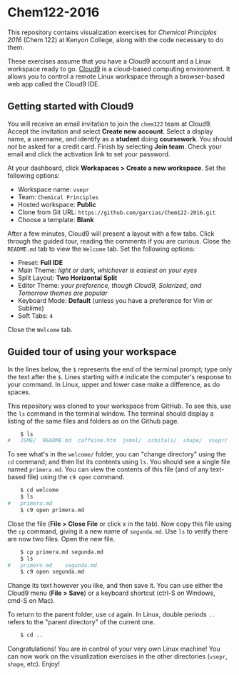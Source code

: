 # Chem122-2016

This repository contains visualization exercises for *Chemical Principles 2016* (Chem 122) at Kenyon College, along with the code necessary to do them.

These exercises assume that you have a Cloud9 account and a Linux workspace ready to go. [Cloud9](https://c9.io) is a cloud-based computing environment. It allows you to control a remote Linux workspace through a browser-based web app called the Cloud9 IDE. 


## Getting started with Cloud9

You will receive an email invitation to join the `chem122` team at Cloud9. Accept the invitation and select **Create new account**. Select a display name, a username, and identify as a **student** doing **coursework**. You should *not* be asked for a credit card. Finish by selecting **Join team**. Check your email and click the activation link to set your password.

At your dashboard, click **Workspaces > Create a new workspace**. Set the following options:

- Workspace name: `vsepr`
- Team: `Chemical Principles`
- Hosted workspace: **Public**
- Clone from Git URL: `https://github.com/garcias/Chem122-2016.git`
- Choose a template: **Blank**

After a few minutes, Cloud9 will present a layout with a few tabs. Click through the guided tour, reading the comments if you are curious. Close the `README.md` tab to view the `Welcome` tab. Set the following options:

- Preset: **Full IDE**
- Main Theme: *light or dark, whichever is easiest on your eyes*
- Split Layout: **Two Horizontal Split**
- Editor Theme: *your preference, though Cloud9, Solarized, and Tomorrow themes are popular*
- Keyboard Mode: **Default** (unless you have a preference for Vim or Sublime)
- Soft Tabs: `4`

Close the `Welcome` tab.

## Guided tour of using your workspace

In the lines below, the `$` represents the end of the terminal prompt; type only the text after the `$`. Lines starting with `#` indicate the computer's response to your command. In Linux, upper and lower case make a difference, as do spaces.

This repository was cloned to your workspace from GitHub. To see this, use the `ls` command in the terminal window. The terminal should display a listing of the same files and folders as on the Github page.

```bash
    $ ls
#   JSME/  README.md  caffeine.htm  jsmol/  orbitals/  shape/  vsepr/  welcome/
```

To see what's in the `welcome/` folder, you can "change directory" using the `cd` command; and then list its contents using `ls`. You should see a single file named `primera.md`. You can view the contents of this file (and of any text-based file) using the `c9 open` command.

```bash
    $ cd welcome
    $ ls
#   primera.md
    $ c9 open primera.md
```

Close the file (**File > Close File** or click x in the tab). Now copy this file using the `cp` command, giving it a new name of `segunda.md`. Use `ls` to verify there are now two files. Open the new file.

```bash
    $ cp primera.md segunda.md
    $ ls
#   primero.md    segunda.md
    $ c9 open segunda.md
```

Change its text however you like, and then save it. You can use either the Cloud9 menu (**File > Save**) or a keyboard shortcut (ctrl-S on Windows, cmd-S on Mac).

To return to the parent folder, use `cd` again. In Linux, double periods `..` refers to the "parent directory" of the current one.

```bash
    $ cd ..
```

Congratulations! You are in control of your very own Linux machine! You can now work on the visualization exercises in the other directories (`vsepr`, `shape`, etc). Enjoy!

